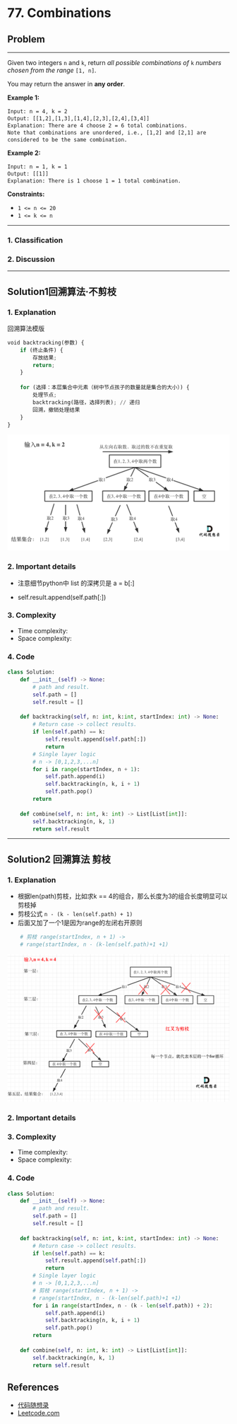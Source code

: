# 77. Combinations

## Problem

*****

Given two integers `n` and `k`, return *all possible combinations of* `k` *numbers chosen from the range* `[1, n]`.

You may return the answer in **any order**.

 

**Example 1:**

```
Input: n = 4, k = 2
Output: [[1,2],[1,3],[1,4],[2,3],[2,4],[3,4]]
Explanation: There are 4 choose 2 = 6 total combinations.
Note that combinations are unordered, i.e., [1,2] and [2,1] are considered to be the same combination.
```

**Example 2:**

```
Input: n = 1, k = 1
Output: [[1]]
Explanation: There is 1 choose 1 = 1 total combination.
```

 

**Constraints:**

- `1 <= n <= 20`
- `1 <= k <= n`

******

### 1. Classification



### 2. Discussion





*******

## Solution1回溯算法·不剪枝

### 1. Explanation

回溯算法模版

```python
void backtracking(参数) {
    if (终止条件) {
        存放结果;
        return;
    }

    for (选择：本层集合中元素（树中节点孩子的数量就是集合的大小）) {
        处理节点;
        backtracking(路径，选择列表); // 递归
        回溯，撤销处理结果
    }
}
```





![77.组合](./0077%20Combinations.assets/68747470733a2f2f636f64652d7468696e6b696e672d313235333835353039332e66696c652e6d7971636c6f75642e636f6d2f706963732f32303230313132333139353232333934302e706e67.png)



### 2. Important details



- 注意细节python中 list 的深拷贝是 a = b[:]

- self.result.append(self.path[:])

### 3. Complexity

- Time complexity:
- Space complexity:



### 4. Code

```python
class Solution:
    def __init__(self) -> None:
        # path and result.
        self.path = []
        self.result = []
    
    def backtracking(self, n: int, k:int, startIndex: int) -> None:
        # Return case -> collect results.
        if len(self.path) == k:
            self.result.append(self.path[:])
            return
        # Single layer logic
        # n -> [0,1,2,3,...n]
        for i in range(startIndex, n + 1):
            self.path.append(i)
            self.backtracking(n, k, i + 1)
            self.path.pop()
        return
        
    def combine(self, n: int, k: int) -> List[List[int]]:
        self.backtracking(n, k, 1)
        return self.result
```



********

## Solution2 回溯算法 剪枝

### 1. Explanation

- 根据len(path)剪枝，比如求k == 4的组合，那么长度为3的组合长度明显可以剪枝掉
- 剪枝公式  `n - (k - len(self.path) + 1)`
-  后面又加了一个1是因为range的左闭右开原则

```python
    # 剪枝 range(startIndex, n + 1) -> 
    # range(startIndex, n - (k-len(self.path)+1 +1)
```

<img src="./0077%20Combinations.assets/68747470733a2f2f636f64652d7468696e6b696e672d313235333835353039332e66696c652e6d7971636c6f75642e636f6d2f706963732f32303231303133303139343333353230372e706e67.png" alt="77.组合4" style="zoom:50%;" />



### 2. Important details



### 3. Complexity

- Time complexity:
- Space complexity:



### 4. Code

```python
class Solution:
    def __init__(self) -> None:
        # path and result.
        self.path = []
        self.result = []
    
    def backtracking(self, n: int, k:int, startIndex: int) -> None:
        # Return case -> collect results.
        if len(self.path) == k:
            self.result.append(self.path[:])
            return
        # Single layer logic
        # n -> [0,1,2,3,...n]
        # 剪枝 range(startIndex, n + 1) -> 
        # range(startIndex, n - (k-len(self.path)+1 +1)
        for i in range(startIndex, n - (k - len(self.path)) + 2):
            self.path.append(i)
            self.backtracking(n, k, i + 1)
            self.path.pop()
        return
        
    def combine(self, n: int, k: int) -> List[List[int]]:
        self.backtracking(n, k, 1)
        return self.result
```

## References

- [代码随想录 ](https://github.com/youngyangyang04/leetcode-master)
- [Leetcode.com](https://leetcode.com/problemset/all/)
